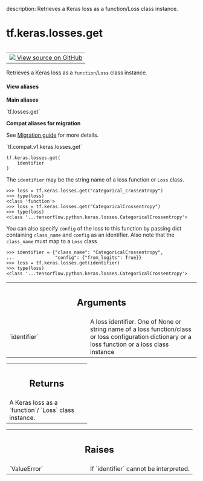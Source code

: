 description: Retrieves a Keras loss as a function/Loss class instance.

<div itemscope itemtype="http://developers.google.com/ReferenceObject">
<meta itemprop="name" content="tf.keras.losses.get" />
<meta itemprop="path" content="Stable" />
</div>

# tf.keras.losses.get

<!-- Insert buttons and diff -->

<table class="tfo-notebook-buttons tfo-api nocontent" align="left">
<td>
  <a target="_blank" href="https://github.com/tensorflow/tensorflow/blob/r2.4/tensorflow/python/keras/losses.py#L1861-L1906">
    <img src="https://www.tensorflow.org/images/GitHub-Mark-32px.png" />
    View source on GitHub
  </a>
</td>
</table>



Retrieves a Keras loss as a `function`/`Loss` class instance.

<section class="expandable">
  <h4 class="showalways">View aliases</h4>
  <p>
<b>Main aliases</b>
<p>`tf.losses.get`</p>

<b>Compat aliases for migration</b>
<p>See
<a href="https://www.tensorflow.org/guide/migrate">Migration guide</a> for
more details.</p>
<p>`tf.compat.v1.keras.losses.get`</p>
</p>
</section>

<pre class="devsite-click-to-copy prettyprint lang-py tfo-signature-link">
<code>tf.keras.losses.get(
    identifier
)
</code></pre>



<!-- Placeholder for "Used in" -->

The `identifier` may be the string name of a loss function or `Loss` class.

```
>>> loss = tf.keras.losses.get("categorical_crossentropy")
>>> type(loss)
<class 'function'>
>>> loss = tf.keras.losses.get("CategoricalCrossentropy")
>>> type(loss)
<class '...tensorflow.python.keras.losses.CategoricalCrossentropy'>
```

You can also specify `config` of the loss to this function by passing dict
containing `class_name` and `config` as an identifier. Also note that the
`class_name` must map to a `Loss` class

```
>>> identifier = {"class_name": "CategoricalCrossentropy",
...               "config": {"from_logits": True}}
>>> loss = tf.keras.losses.get(identifier)
>>> type(loss)
<class '...tensorflow.python.keras.losses.CategoricalCrossentropy'>
```

<!-- Tabular view -->
 <table class="responsive fixed orange">
<colgroup><col width="214px"><col></colgroup>
<tr><th colspan="2"><h2 class="add-link">Arguments</h2></th></tr>

<tr>
<td>
`identifier`
</td>
<td>
A loss identifier. One of None or string name of a loss
function/class or loss configuration dictionary or a loss function or a
loss class instance
</td>
</tr>
</table>



<!-- Tabular view -->
 <table class="responsive fixed orange">
<colgroup><col width="214px"><col></colgroup>
<tr><th colspan="2"><h2 class="add-link">Returns</h2></th></tr>
<tr class="alt">
<td colspan="2">
A Keras loss as a `function`/ `Loss` class instance.
</td>
</tr>

</table>



<!-- Tabular view -->
 <table class="responsive fixed orange">
<colgroup><col width="214px"><col></colgroup>
<tr><th colspan="2"><h2 class="add-link">Raises</h2></th></tr>

<tr>
<td>
`ValueError`
</td>
<td>
If `identifier` cannot be interpreted.
</td>
</tr>
</table>

